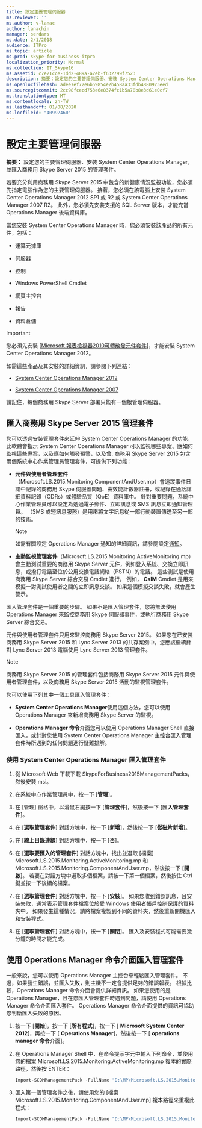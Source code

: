 ```yaml
---
title: 設定主要管理伺服器
ms.reviewer: ''
ms.author: v-lanac
author: lanachin
manager: serdars
ms.date: 2/1/2018
audience: ITPro
ms.topic: article
ms.prod: skype-for-business-itpro
localization_priority: Normal
ms.collection: IT_Skype16
ms.assetid: c7e21cce-1dd2-489a-a2eb-f632799f7523
description: 摘要：設定您的主要管理伺服器、安裝 System Center Operations Manager，並匯入商務用 Skype Server 2015 的管理套件。
ms.openlocfilehash: adee7ef72e6b59854e2b458aa33fdb4880923eed
ms.sourcegitcommit: 2cc98fcecd753e6e8374fc1b5a78b8e3d61e0cf7
ms.translationtype: MT
ms.contentlocale: zh-TW
ms.lasthandoff: 01/08/2020
ms.locfileid: "40992460"
---
```

# <a name="configure-the-primary-management-server"></a>設定主要管理伺服器

**摘要：** 設定您的主要管理伺服器、安裝 System Center Operations Manager，並匯入商務用 Skype Server 2015 的管理套件。

若要充分利用商務用 Skype Server 2015 中包含的新健康情況監視功能，您必須先指定電腦作為您的主要管理伺服器。 接著，您必須在該電腦上安裝 System Center Operations Manager 2012 SP1 或 R2 或 System Center Operations Manager 2007 R2。 此外，您必須先安裝支援的 SQL Server 版本，才能充當 Operations Manager 後端資料庫。

當您安裝 System Center Operations Manager 時，您必須安裝該產品的所有元件，包括：

- 運算元據庫

- 伺服器

- 控制

- Windows PowerShell Cmdlet

- 網頁主控台

- 報告

- 資料倉儲

> [!IMPORTANT]
> 您必須先安裝 [[Microsoft 報表檢視器2010可轉散發元件套件](https://www.microsoft.com/en-us/download/details.aspx?id=6442)]，才能安裝 System Center Operations Manager 2012。

如需這些產品及其安裝的詳細資訊，請參閱下列連結：

- [System Center Operations Manager 2012](https://go.microsoft.com/fwlink/p/?linkid=257527)

- [System Center Operations Manager 2007](https://technet.microsoft.com/en-us/library/bb735860.aspx)

請記住，每個商務用 Skype Server 部署只能有一個根管理伺服器。

## <a name="importing-the-skype-for-business-server-2015-management-packs"></a>匯入商務用 Skype Server 2015 管理套件

您可以透過安裝管理套件來延伸 System Center Operations Manager 的功能，此軟體會指示 System Center Operations Manager 可以監視哪些專案、應如何監視這些專案，以及應如何觸發預警，以及曾. 商務用 Skype Server 2015 包含兩個系統中心作業管理員管理套件，可提供下列功能：

- **元件與使用者管理套件**（Microsoft.LS.2015.Monitoring.ComponentAndUser.mp）會追蹤事件日誌中記錄的商務用 Skype 伺服器問題、由效能計數器註冊，或記錄在通話詳細資料記錄（CDRs）或體驗品質（QoE）資料庫中。 針對重要問題，系統中心作業管理員可以設定為透過電子郵件、立即訊息或 SMS 訊息立即通知管理員。 （SMS 或短訊息服務）是用來將文字訊息從一部行動裝置傳送至另一部的技術。

    > [!NOTE]
    >  如需有關設定 Operations Manager 通知的詳細資訊，請參閱設定[通知](https://go.microsoft.com/fwlink/p/?LinkID=268785&amp;amp;clcid=0x409)。

- **主動監視管理套件**（Microsoft.LS.2015.Monitoring.ActiveMonitoring.mp）會主動測試重要的商務用 Skype Server 元件，例如登入系統、交換立即訊息，或撥打電話至位於公用交換電話網絡（PSTN）的電話。 這些測試是使用商務用 Skype Server 綜合交易 Cmdlet 進行。 例如， **CsIM** Cmdlet 是用來模擬一對測試使用者之間的立即訊息交談。 如果這個模擬交談失敗，就會產生警示。

匯入管理套件是一個重要的步驟。 如果不是匯入管理套件，您將無法使用 Operations Manager 來監控商務用 Skype 伺服器事件，或執行商務用 Skype Server 綜合交易。

元件與使用者管理套件只用來監控商務用 Skype Server 2015。 如果您在已安裝商務用 Skype Server 2015 和 Lync Server 2013 的共存案例中，您應該繼續針對 Lync Server 2013 電腦使用 Lync Server 2013 管理套件。

> [!NOTE]
> 商務用 Skype Server 2015 的管理套件包括商務用 Skype Server 2015 元件與使用者管理套件，以及商務用 Skype Server 2015 活動的監視管理套件。

您可以使用下列其中一個工具匯入管理套件：

- **System Center Operations Manager**使用這個方法，您可以使用 Operations Manager 來新增商務用 Skype Server 的監視。

- **Operations Manager 命令**介面您可以使用 Operations Manager Shell 直接匯入，或針對您使用 System Center Operations Manager 主控台匯入管理套件時所遇到的任何問題進行疑難排解。

### <a name="importing-the-management-packs-by-using-system-center-operations-manager"></a>使用 System Center Operations Manager 匯入管理套件

1. 從 Microsoft Web 下載下載 SkypeForBusiness2015ManagementPacks，然後安裝 msi。

2. 在系統中心作業管理員中，按一下 [**管理**]。

3. 在 [管理] 窗格中，以滑鼠右鍵按一下 [**管理套件**]，然後按一下 [匯**入管理套件**]。

4. 在 [**選取管理套件**] 對話方塊中，按一下 [**新增**]，然後按一下 [**從磁片新增**]。

5. 在 [**線上目錄連線**] 對話方塊中，按一下 [**否**]。

6. 在 [**選取要匯入的管理套件**] 對話方塊中，找出並選取 [檔案] Microsoft.LS.2015.Monitoring.ActiveMonitoring.mp 和 Microsoft.LS.2015.Monitoring.ComponentAndUser.mp，然後按一下 [**開啟**]。 若要在對話方塊中選取多個檔案，請按一下第一個檔案，然後按住 Ctrl 鍵並按一下後續的檔案。

7. 在 [**選取管理套件**] 對話方塊中，按一下 [**安裝**]。 如果您收到錯誤訊息，且安裝失敗，通常表示管理套件檔案位於受 Windows 使用者帳戶控制保護的資料夾中。 如果發生這種情況，請將檔案複製到不同的資料夾，然後重新開機匯入和安裝程式。

8. 在 [**選取管理套件**] 對話方塊中，按一下 [**關閉**]。 匯入及安裝程式可能需要幾分鐘的時間才能完成。

## <a name="importing-the-management-packs-by-using-the-operations-manager-shell"></a>使用 Operations Manager 命令介面匯入管理套件

一般來說，您可以使用 Operations Manager 主控台來輕鬆匯入管理套件。 不過，如果發生錯誤，並匯入失敗，則主機不一定會提供足夠的錯誤報表。 根據比較，Operations Manager 命令介面會提供詳細資訊。 如果您使用的是 Operations Manager，且在您匯入管理套件時遇到問題，請使用 Operations Manager 命令介面匯入套件。 Operations Manager 命令介面提供的資訊可協助您判斷匯入失敗的原因。

1. 按一下 [**開始**]，按一下 [**所有程式**]，按一下 [ **Microsoft System Center 2012**]，再按一下 [ **Operations Manager**]，然後按一下 [ **operations manager 命令**介面]。

2. 在 Operations Manager Shell 中，在命令提示字元中輸入下列命令，並使用您的檔案 Microsoft.LS.2015.Monitoring.ActiveMonitoring.mp 複本的實際路徑，然後按 ENTER：

   ```PowerShell
   Import-SCOMManagementPack -FullName "D:\MP\Microsoft.LS.2015.Monitoring.ActiveMonitoring.mp"
   ```

3. 匯入第一個管理套件之後，請使用您的 [檔案 Microsoft.LS.2015.Monitoring.ComponentAndUser.mp] 複本路徑來重複此程式：

   ```PowerShell
   Import-SCOMManagementPack -FullName "D:\MP\Microsoft.LS.2015.Monitoring.ComponentAndUser.mp"
   ```
